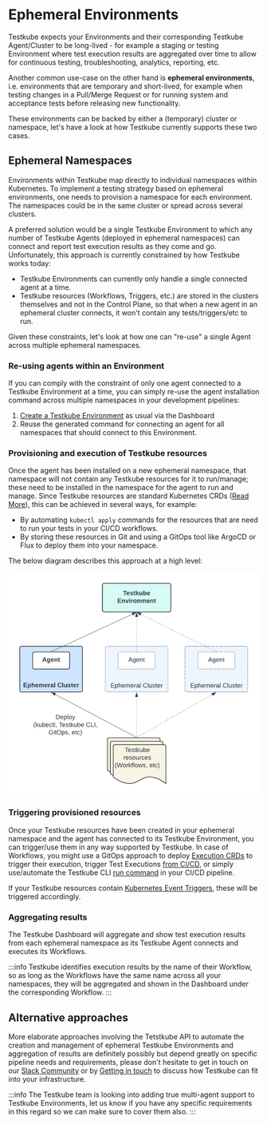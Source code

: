 # Ephemeral Environments

Testkube expects your Environments and their corresponding Testkube Agent/Cluster to be long-lived -
for example a staging or testing Environment where test execution results are aggregated over time to allow for
continuous testing, troubleshooting, analytics, reporting, etc.

Another common use-case on the other hand is **ephemeral environments**, i.e. environments that are temporary and
short-lived, for example when testing changes in a Pull/Merge Request or for running system and acceptance tests
before releasing new functionality.

These environments can be backed by either a (temporary) cluster or namespace, let's have a look at how Testkube
currently supports these two cases.

## Ephemeral Namespaces

Environments within Testkube map directly to individual namespaces within
Kubernetes. To implement a testing strategy based on ephemeral environments, one
needs to provision a namespace for each environment. The namespaces could be in
the same cluster or spread across several clusters.

A preferred solution would be a single Testkube Environment to which any number of Testkube Agents (deployed
in ephemeral namespaces) can connect and report test execution results as they come and go. Unfortunately,
this approach is currently constrained by how Testkube works today:

- Testkube Environments can currently only handle a single connected agent at a time.
- Testkube resources (Workflows, Triggers, etc.) are stored in the clusters themselves and not in the Control Plane,
  so that when a new agent in an ephemeral cluster connects, it won't contain any tests/triggers/etc to run.

Given these constraints, let's look at how one can "re-use" a single Agent across multiple ephemeral namespaces.

### Re-using agents within an Environment

If you can comply with the constraint of only one agent connected to a Testkube Environment at a time, you
can simply re-use the agent installation command across multiple namespaces in your development pipelines:

1. [Create a Testkube Environment](/testkube-pro/articles/environment-management#creating-a-new-environment) as usual via the Dashboard
2. Reuse the generated command for connecting an agent for all namespaces that should connect to this Environment.

### Provisioning and execution of Testkube resources

Once the agent has been installed on a new ephemeral namespace, that namespace will not contain any Testkube resources
for it to run/manage; these need to be installed in the namespace for the agent to run and manage. Since Testkube
resources are standard Kubernetes CRDs ([Read More](http://localhost:3000/articles/crds)), this can be achieved in
several ways, for example:

- By automating `kubectl apply` commands for the resources that are need to run your tests in your CI/CD workflows.
- By storing these resources in Git and using a GitOps tool like ArgoCD or Flux to deploy them into your namespace.

The below diagram describes this approach at a high level:

![Environment with Reused Agents](images/reused-agents-environment.png)

### Triggering provisioned resources

Once your Testkube resources have been created in your ephemeral namespace and the agent has connected to its
Testkube Environment, you can trigger/use them in any way supported by Testkube. In case of Workflows, you
might use a GitOps approach to deploy [Execution CRDs](/articles/test-executions) to trigger their execution,
trigger Test Executions [from CI/CD](/articles/cicd-overview), or simply use/automate the
Testkube CLI [run command](/cli/testkube_run) in your CI/CD pipeline.

If your Testkube resources contain [Kubernetes Event Triggers](/articles/test-triggers), these will be triggered accordingly.

### Aggregating results

The Testkube Dashboard will aggregate and show test execution results from each ephemeral namespace as its Testkube Agent
connects and executes its Workflows.

:::info
Testkube identifies execution results by the name of their Workflow, so as long as the Workflows have the same name
across all your namespaces, they will be aggregated and shown in the Dashboard under the corresponding Workflow.
:::

## Alternative approaches

More elaborate approaches involving the Tetstkube API to automate the creation
and management of ephemeral Testkube Environments and aggregation of results are
definitely possibly but depend greatly on specific pipeline needs and
requirements, please don't hesitate to get in touch on our [Slack
Community](https://bit.ly/testkube-slack) or by [Getting in
touch](https://testkube.io/contact) to discuss how Testkube can fit into your
infrastructure.

:::info
The Testkube team is looking into adding true multi-agent support to Testkube Environments, let us know if you have
any specific requirements in this regard so we can make sure to cover them also.
:::
